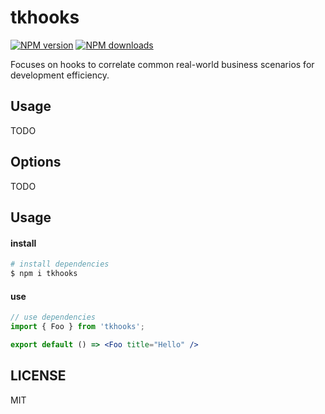 # tkhooks

[![NPM version](https://img.shields.io/npm/v/tkhooks.svg?style=flat)](https://npmjs.org/package/tkhooks)
[![NPM downloads](http://img.shields.io/npm/dm/tkhooks.svg?style=flat)](https://npmjs.org/package/tkhooks)

Focuses on hooks to correlate common real-world business scenarios for development efficiency.

## Usage

TODO

## Options

TODO

## Usage

#### install
```bash
# install dependencies
$ npm i tkhooks

```

#### use
```jsx
// use dependencies
import { Foo } from 'tkhooks';

export default () => <Foo title="Hello" />
```

## LICENSE

MIT
